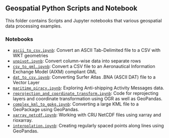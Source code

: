 ## Geospatial Python Scripts and Notebook

This folder contains Scripts and Jupyter notebooks that various geospatial data processing examples.

### Notebooks

- [`ascii_to_csv.ipynb`](https://github.com/spatialthoughts/projects/blob/master/python/ascii_to_csv.ipynb): Convert an ASCII Tab-Delimited file to a CSV with WKT geometries
- [`unpivot.ipynb`](https://github.com/spatialthoughts/projects/blob/master/python/unpivot.ipynb): Convert column-wise data into separate rows
- [`csv_to_gml.ipynb`](https://github.com/spatialthoughts/projects/blob/master/python/csv_to_gml.ipynb): Convert a CSV file to an Aeronautical Information Exchange Model (AIXM) compliant GML
- [`dat_to_csv.ipynb`](https://github.com/spatialthoughts/projects/blob/master/python/dat_to_csv.ipynb): Converting Surfer Atlas .BNA (ASCII DAT) file to a Vector Layer
- [`maritime_piracy.ipynb`](https://github.com/spatialthoughts/projects/blob/master/python/maritime_piracy.ipynb): Exploring Anti-shipping Activity Messages data.
- [`reprojection_and_coordinate_transform.ipynb`](https://github.com/spatialthoughts/projects/blob/master/python/reprojection_and_coordinate_transform.ipynb): Code for reprojecting layers and coordinate transformation using OGR as well as GeoPandas.
- [`complex_kml_to_gpkg.ipynb`](https://github.com/spatialthoughts/projects/blob/master/python/complex_kml_to_gpkg.ipynb): Converting a large KML file to a GeoPackage using GeoPandas.
- [`xarray_netcdf.ipynb`](https://github.com/spatialthoughts/projects/blob/master/python/xarray_netcdf.ipynb): Working with CRU NetCDF files using xarray and rioxarray. 
- [`interpolation.ipynb`](https://github.com/spatialthoughts/projects/blob/master/python/interpolation.ipynb): Creating regularly spaced points along lines using GeoPandas.

